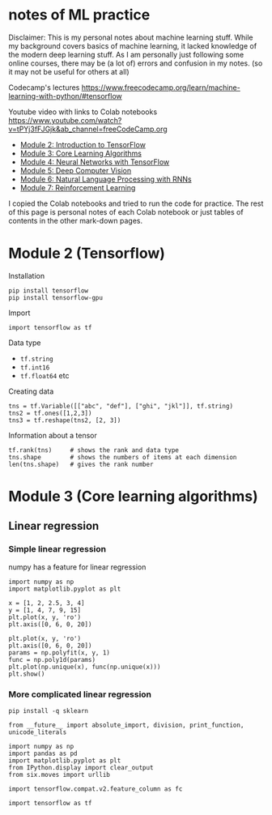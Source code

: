 # notes of ML practice

Disclaimer: This is my personal notes about machine learning stuff. While my background covers basics of machine learning, it lacked knowledge of the modern deep learning stuff. As I am personally just following some online courses, there may be (a lot of) errors and confusion in my notes. (so it may not be useful for others at all)

Codecamp's lectures
https://www.freecodecamp.org/learn/machine-learning-with-python/#tensorflow

Youtube video with links to Colab notebooks
https://www.youtube.com/watch?v=tPYj3fFJGjk&ab_channel=freeCodeCamp.org

- [Module 2: Introduction to TensorFlow](https://colab.research.google.com/drive/1F_EWVKa8rbMXi3_fG0w7AtcscFq7Hi7B#forceEdit=true&sandboxMode=true)
- [Module 3: Core Learning Algorithms](https://colab.research.google.com/drive/15Cyy2H7nT40sGR7TBN5wBvgTd57mVKay#forceEdit=true&sandboxMode=true)
- [Module 4: Neural Networks with TensorFlow](https://colab.research.google.com/drive/1m2cg3D1x3j5vrFc-Cu0gMvc48gWyCOuG#forceEdit=true&sandboxMode=true)
- [Module 5: Deep Computer Vision](https://colab.research.google.com/drive/1ZZXnCjFEOkp_KdNcNabd14yok0BAIuwS#forceEdit=true&sandboxMode=true)
- [Module 6: Natural Language Processing with RNNs](https://colab.research.google.com/drive/1ysEKrw_LE2jMndo1snrZUh5w87LQsCxk#forceEdit=true&sandboxMode=true)
- [Module 7: Reinforcement Learning](https://colab.research.google.com/drive/1IlrlS3bB8t1Gd5Pogol4MIwUxlAjhWOQ#forceEdit=true&sandboxMode=true)

I copied the Colab notebooks and tried to run the code for practice. The rest of this page is personal notes of each Colab notebook or just tables of contents in the other mark-down pages.

# Module 2 (Tensorflow)

Installation
```
pip install tensorflow
pip install tensorflow-gpu
```

Import
```
import tensorflow as tf
```

Data type
- `tf.string`
- `tf.int16`
- `tf.float64`
etc

Creating data
```
tns = tf.Variable([["abc", "def"], ["ghi", "jkl"]], tf.string)
tns2 = tf.ones([1,2,3])
tns3 = tf.reshape(tns2, [2, 3])
```

Information about a tensor
```
tf.rank(tns)     # shows the rank and data type
tns.shape        # shows the numbers of items at each dimension
len(tns.shape)   # gives the rank number
```

# Module 3 (Core learning algorithms)


## Linear regression

### Simple linear regression

numpy has a feature for linear regression
```
import numpy as np
import matplotlib.pyplot as plt

x = [1, 2, 2.5, 3, 4]
y = [1, 4, 7, 9, 15]
plt.plot(x, y, 'ro')
plt.axis([0, 6, 0, 20])

plt.plot(x, y, 'ro')
plt.axis([0, 6, 0, 20])
params = np.polyfit(x, y, 1)
func = np.poly1d(params)
plt.plot(np.unique(x), func(np.unique(x)))
plt.show()
```

### More complicated linear regression

```
pip install -q sklearn
```

```
from __future__ import absolute_import, division, print_function, unicode_literals

import numpy as np
import pandas as pd
import matplotlib.pyplot as plt
from IPython.display import clear_output
from six.moves import urllib

import tensorflow.compat.v2.feature_column as fc

import tensorflow as tf
```
